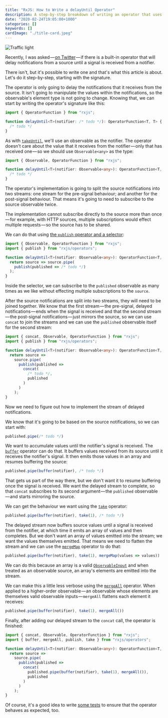 ```yaml
---
title: "RxJS: How to Write a delayUntil Operator"
description: A step-by-step breakdown of writing an operator that uses a notifier
date: "2020-02-24T19:05:00+1000"
categories: []
keywords: []
cardImage: "./title-card.jpeg"
---
```


![Traffic light](title.jpeg "Photo by bady qb on Unsplash")

Recently, I was asked — [on Twitter](https://twitter.com/OliverJAsh/status/1230975053929570306) — if there is a built-in operator that will delay notifications from a source until a signal is received from a notifier.

There isn't, but it's possible to write one and that's what this article is about. Let's do it step-by-step, starting with the signature.

The operator is only going to delay the notifications that it receives from the source. It isn't going to manipulate the values within the notifications, so the observable's element type is not going to change. Knowing that, we can start by writing the operator's signature like this:

```ts
import { OperatorFunction } from "rxjs";

function delayUntil<T>(notifier: /* todo */): OperatorFunction<T, T> {
  /* todo */
}
```

As with [`takeUntil`](https://github.com/ReactiveX/rxjs/blob/5cf26e7f567dcc482d37a447eaa61c00d4786f46/src/internal/operators/takeUntil.ts#L51), we'll use an observable as the notifier. The operator doesn't care about the value that it receives from the notifier — only that has received one — so we should use `Observable<any>` as the type:

```ts
import { Observable, OperatorFunction } from "rxjs";

function delayUntil<T>(notifier: Observable<any>): OperatorFunction<T, T> {
  /* todo */
}
```

The operator's implementation is going to split the source notifications into two streams: one stream for the pre-signal behaviour; and another for the post-signal behaviour. That means it's going to need to subscribe to the source observable twice.

The implementation cannot subscribe directly to the source more than once — for example, with HTTP sources, multiple subscriptions would effect multiple requests — so the source has to be shared.

We can do that using [the `publish` operator and a selector](/calling-publish-with-a-selector):

<!-- prettier-ignore -->
```ts
import { Observable, OperatorFunction } from "rxjs";
import { publish } from "rxjs/operators";

function delayUntil<T>(notifier: Observable<any>): OperatorFunction<T, T> {
  return source => source.pipe(
    publish(published => /* todo */)
  );
}
```

Inside the selector, we can subscribe to the `published` observable as many times as we like without effecting multiple subscriptions to the `source`.

After the source notifications are split into two streams, they will need to be joined together. We know that the first stream — the pre-signal, delayed notifications — ends when the signal is received and that the second stream — the post-signal notifications — just mirrors the source, so we can use `concat` to join the streams and we can use the `published` observable itself for the second stream:

```ts
import { concat, Observable, OperatorFunction } from "rxjs";
import { publish } from "rxjs/operators";

function delayUntil<T>(notifier: Observable<any>): OperatorFunction<T, T> {
  return source =>
    source.pipe(
      publish(published =>
        concat(
          /* todo */,
          published
        )
      )
    );
}
```

Now we need to figure out how to implement the stream of delayed notifications.

We know that it's going to be based on the source notifications, so we can start with:

<!-- prettier-ignore -->
```ts
published.pipe(/* todo */)
```

We want to accumulate values until the notifier's signal is received. The [`buffer`](https://rxjs.dev/api/operators/buffer) operator can do that. It buffers values received from its source until it receives the notifier's signal. It then emits those values in an array and resumes buffering the source:

<!-- prettier-ignore -->
```ts
published.pipe(buffer(notifier), /* todo */)
```

That gets us part of the way there, but we don't want it to resume buffering once the signal is received. We want the delayed stream to complete, so that `concat` subscribes to its second argument — the `published` observable — and starts mirroring the source.

We can get the behaviour we want using the [`take`](https://rxjs.dev/api/operators/take) operator:

<!-- prettier-ignore -->
```ts
published.pipe(buffer(notifier), take(1), /* todo */)
```

The delayed stream now buffers source values until a signal is received from the notifier, at which time it emits an array of values and then completes. But we don't want an array of values emitted into the stream; we want the values themselves emitted. That means we need to flatten the stream and we can use the [`mergeMap`](https://rxjs.dev/api/operators/mergeMap) operator to do that:

<!-- prettier-ignore -->
```ts
published.pipe(buffer(notifier), take(1), mergeMap(values => values))
```

We can do this because an array is a valid [`ObservableInput`](https://github.com/ReactiveX/rxjs/blob/5cf26e7f567dcc482d37a447eaa61c00d4786f46/src/internal/types.ts#L52) and when treated as an observable source, an array's elements are emitted into the stream.

We can make this a little less verbose using the [`mergeAll`](https://rxjs.dev/api/operators/mergeAll) operator. When applied to a higher-order observable — an observable whose elements are themselves valid observable inputs — `mergeAll` flattens each element it receives:

<!-- prettier-ignore -->
```ts
published.pipe(buffer(notifier), take(1), mergeAll())
```

Finally, after adding our delayed stream to the `concat` call, the operator is finished:

<!-- prettier-ignore -->
```ts
import { concat, Observable, OperatorFunction } from "rxjs";
import { buffer, mergeAll, publish, take } from "rxjs/operators";

function delayUntil<T>(notifier: Observable<any>): OperatorFunction<T, T> {
  return source =>
    source.pipe(
      publish(published =>
        concat(
          published.pipe(buffer(notifier), take(1), mergeAll()),
          published
        )
      )
    );
}
```

Of course, it's a good idea to write [some tests](https://github.com/cartant/rxjs-etc/blob/f7fbc18119850fd35b9755b727a3f1d93df83fdf/source/operators/delayUntil-spec.ts) to ensure that the operator behaves as expected, too.
